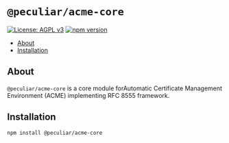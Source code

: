 # `@peculiar/acme-core`

[![License: AGPL v3](https://img.shields.io/badge/License-AGPL%20v3-blue.svg)](https://www.gnu.org/licenses/agpl-3.0)
[![npm version](https://badge.fury.io/js/%40peculiar%2Facme-core.svg)](https://badge.fury.io/js/%40peculiar%2Facme-core)

- [About](#about)
- [Installation](#installation)

## About

`@peculiar/acme-core` is a core module forAutomatic Certificate Management Environment (ACME) implementing RFC 8555 framework.

## Installation

```
npm install @peculiar/acme-core
```
